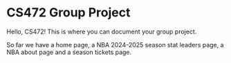# CS472 Group Project

Hello, CS472! This is where you can document your group project.

So far we have a home page, a NBA 2024-2025 season stat leaders page, a NBA about page and a season tickets page. 
